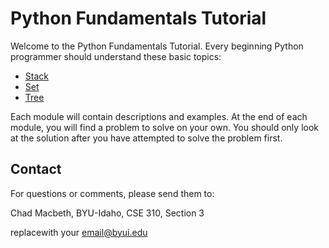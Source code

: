 # Python Fundamentals Tutorial

Welcome to the Python Fundamentals Tutorial.  Every beginning Python programmer should understand these basic topics:

- [Stack](1-stack.md)
- [Set](2-set.md)
- [Tree](3-tree.md)

Each module will contain descriptions and examples.  At the end of each module, you will find a problem to solve on your own.  You should only look at the solution after you have attempted to solve the problem first.

## Contact

For questions or comments, please send them to:

Chad Macbeth, BYU-Idaho, CSE 310, Section 3

replacewith your email@byui.edu
